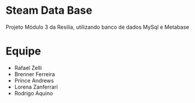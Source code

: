 # Steam Data Base
Projeto Módulo 3 da Resilia, utilizando banco de dados MySql e Metabase

# Equipe
 - Rafael Zelli
 - Brenner Ferreira
 - Prince Andrews
 - Lorena Zanferrari
 - Rodrigo Aquino

